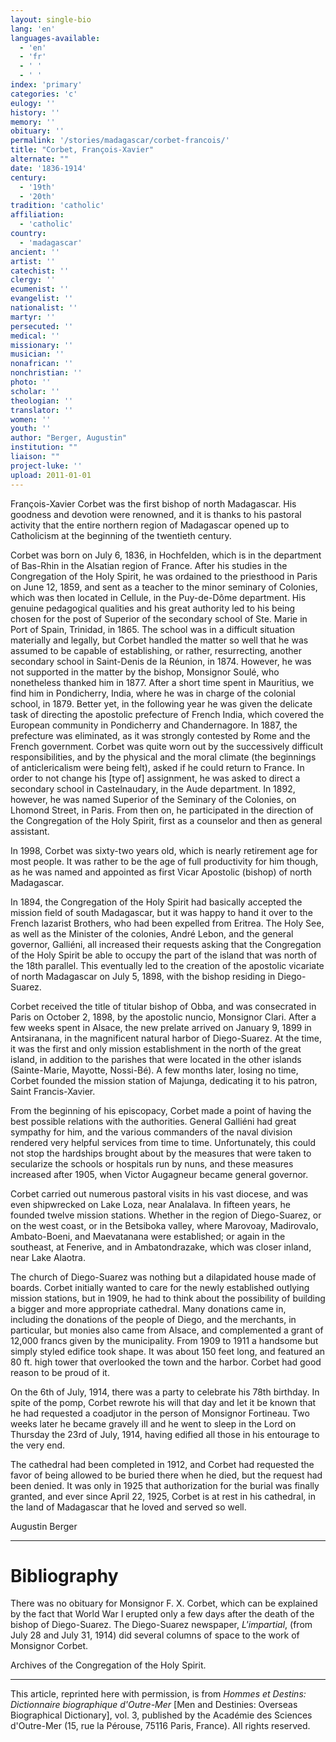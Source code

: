 ```yaml
---
layout: single-bio
lang: 'en'
languages-available:
  - 'en'
  - 'fr'
  - ' '
  - ' '
index: 'primary'
categories: 'c'
eulogy: ''
history: ''
memory: ''
obituary: ''
permalink: '/stories/madagascar/corbet-francois/'
title: "Corbet, François-Xavier"
alternate: ""
date: '1836-1914'
century:
  - '19th'
  - '20th'
tradition: 'catholic'
affiliation:
  - 'catholic'
country:
  - 'madagascar'
ancient: ''
artist: ''
catechist: ''
clergy: ''
ecumenist: ''
evangelist: ''
nationalist: ''
martyr: ''
persecuted: ''
medical: ''
missionary: ''
musician: ''
nonafrican: ''
nonchristian: ''
photo: ''
scholar: ''
theologian: ''
translator: ''
women: ''
youth: ''
author: "Berger, Augustin"
institution: ""
liaison: ""
project-luke: ''
upload: 2011-01-01
---
```




François-Xavier Corbet was the first bishop of north Madagascar. His goodness and devotion were renowned, and it is thanks to his pastoral activity that the entire northern region of Madagascar opened up to Catholicism at the beginning of the twentieth century.

Corbet was born on July 6, 1836, in Hochfelden, which is in the department of Bas-Rhin in the Alsatian region of France. After his studies in the Congregation of the Holy Spirit, he was ordained to the priesthood in Paris on June 12, 1859, and sent as a teacher to the minor seminary of Colonies, which was then located in Cellule, in the Puy-de-Dôme department. His genuine pedagogical qualities and his great authority led to his being chosen for the post of Superior of the secondary school of Ste. Marie in Port of Spain, Trinidad, in 1865. The school was in a difficult situation materially and legally, but Corbet handled the matter so well that he was assumed to be capable of establishing, or rather, resurrecting, another secondary school in Saint-Denis de la Réunion, in 1874. However, he was not supported in the matter by the bishop, Monsignor Soulé, who nonetheless thanked him in 1877. After a short time spent in Mauritius, we find him in Pondicherry, India, where he was in charge of the colonial school, in 1879. Better yet, in the following year he was given the delicate task of directing the apostolic prefecture of French India, which covered the European community in Pondicherry and Chandernagore. In 1887, the prefecture was eliminated, as it was strongly contested by Rome and the French government. Corbet was quite worn out by the successively difficult responsibilities, and by the physical and the moral climate (the beginnings of anticlericalism were being felt), asked if he could return to France. In order to not change his [type of] assignment, he was asked to direct a secondary school in Castelnaudary, in the Aude department. In 1892, however, he was named Superior of the Seminary of the Colonies, on Lhomond Street, in Paris. From then on, he participated in the direction of the Congregation of the Holy Spirit, first as a counselor and then as general assistant.

In 1998, Corbet was sixty-two years old, which is nearly retirement age for most people. It was rather to be the age of full productivity for him though, as he was named and appointed as first Vicar Apostolic (bishop) of north Madagascar.

In 1894, the Congregation of the Holy Spirit had basically accepted the mission field of south Madagascar, but it was happy to hand it over to the French lazarist Brothers, who had been expelled from Eritrea. The Holy See, as well as the Minister of the colonies, André Lebon, and the general governor, Galliéni, all increased their requests asking that the Congregation of the Holy Spirit be able to occupy the part of the island that was north of the 18th parallel. This eventually led to the creation of the apostolic vicariate of north Madagascar on July 5, 1898, with the bishop residing in Diego-Suarez.

Corbet received the title of titular bishop of Obba, and was consecrated in Paris on October 2, 1898, by the apostolic nuncio, Monsignor Clari. After a few weeks spent in Alsace, the new prelate arrived on January 9, 1899 in Antsiranana, in the magnificent natural harbor of Diego-Suarez. At the time, it was the first and only mission establishment in the north of the great island, in addition to the parishes that were located in the other islands (Sainte-Marie, Mayotte, Nossi-Bé). A few months later, losing no time, Corbet founded the mission station of Majunga, dedicating it to his patron, Saint Francis-Xavier.

From the beginning of his episcopacy, Corbet made a point of having the best possible relations with the authorities. General Galliéni had great sympathy for him, and the various commanders of the naval division rendered very helpful services from time to time. Unfortunately, this could not stop the hardships brought about by the measures that were taken to secularize the schools or hospitals run by nuns, and these measures increased after 1905, when Victor Augagneur became general governor.

Corbet carried out numerous pastoral visits in his vast diocese, and was even shipwrecked on Lake Loza, near Analalava. In fifteen years, he founded twelve mission stations. Whether in the region of Diego-Suarez, or on the west coast, or in the Betsiboka valley, where Marovoay, Madirovalo, Ambato-Boeni, and Maevatanana were established; or again in the southeast, at Fenerive, and in Ambatondrazake, which was closer inland, near Lake Alaotra.

The church of Diego-Suarez was nothing but a dilapidated house made of boards. Corbet initially wanted to care for the newly established outlying mission stations, but in 1909, he had to think about the possibility of building a bigger and more appropriate cathedral. Many donations came in, including the donations of the people of Diego, and the merchants, in particular, but monies also came from Alsace, and complemented a grant of 12,000 francs given by the municipality. From 1909 to 1911 a handsome but simply styled edifice took shape. It was about 150 feet long, and featured an 80 ft. high tower that overlooked the town and the harbor. Corbet had good reason to be proud of it.

On the 6th of July, 1914, there was a party to celebrate his 78th birthday. In spite of the pomp, Corbet rewrote his will that day and let it be known that he had requested a coadjutor in the person of Monsignor Fortineau. Two weeks later he became gravely ill and he went to sleep in the Lord on Thursday the 23rd of July, 1914, having edified all those in his entourage to the very end.

The cathedral had been completed in 1912, and Corbet had requested the favor of being allowed to be buried there when he died, but the request had been denied. It was only in 1925 that authorization for the burial was finally granted, and ever since April 22, 1925, Corbet is at rest in his cathedral, in the land of Madagascar that he loved and served so well.

Augustin Berger

---

# Bibliography

There was no obituary for Monsignor F. X. Corbet, which can be explained by the fact that World War I erupted only a few days after the death of the bishop of Diego-Suarez. The Diego-Suarez newspaper, *L'impartial*, (from July 28 and July 31, 1914) did several columns of space to the work of Monsignor Corbet.

Archives of the Congregation of the Holy Spirit.

---

This article, reprinted here with permission, is from *Hommes et Destins: Dictionnaire biographique d'Outre-Mer* [Men and Destinies: Overseas Biographical Dictionary], vol. 3, published by the Académie des Sciences d'Outre-Mer (15, rue la Pérouse, 75116 Paris, France). All rights reserved.